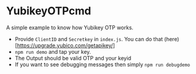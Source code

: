 # YubikeyOTPcmd
A simple example to know how Yubikey OTP works. 


- Provide `ClientID` and `Secretkey` in `index.js`. You can do that (here)[https://upgrade.yubico.com/getapikey/] 
- `npm run demo` and tap your key.
- The Output should be valid OTP and your keyid
- If you want to see debugging messages then simply `npm run debugdemo`